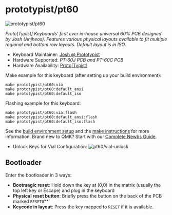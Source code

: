 # prototypist/pt60

![prototypist/pt60](https://imgur.com/Iu3QwxR.png)

*Proto[Typist] Keyboards' first ever in-house universal 60% PCB designed by Josh (Anjheos). 
Features various physical layouts available to fit multiple regional and bottom row layouts.
Default layout is in ISO.*

* Keyboard Maintainer: [Josh @ Prototypist](https://github.com/Anjheos)
* Hardware Supported: *PT-60J PCB and PT-60C PCB*
* Hardware Availability: [Proto[Typist]](https://prototypist.net)

Make example for this keyboard (after setting up your build environment):

    make prototypist/pt60:via
    make prototypist/pt60:default_ansi
    make prototypist/pt60:default_iso

Flashing example for this keyboard:

    make prototypist/pt60:via:flash
    make prototypist/pt60:default_ansi:flash
    make prototypist/pt60:default_iso:flash

See the [build environment setup](https://docs.qmk.fm/#/getting_started_build_tools) and the [make instructions](https://docs.qmk.fm/#/getting_started_make_guide) for more information. Brand new to QMK? Start with our [Complete Newbs Guide](https://docs.qmk.fm/#/newbs).

* Unlock Keys for Vial Configuration:
![pt60/vial-unlock](https://i.imgur.com/pLKDKuh.png)

## Bootloader

Enter the bootloader in 3 ways:

* **Bootmagic reset**: Hold down the key at (0,0) in the matrix (usually the top left key or Escape) and plug in the keyboard
* **Physical reset button**: Briefly press the button on the back of the PCB marked `RESET0`**`
* **Keycode in layout**: Press the key mapped to `RESET` if it is available.
